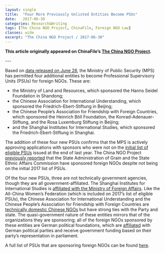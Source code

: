 ```yaml
---
layout: single
title:  "Four More Previously Unlisted Entities Become PSUs"
date:   2017-06-30
categories: Research&Writing
tags: [The China NGO Project, ChinaFile, Foreign NGO Law]
classes: wide
excerpt: "The China NGO Project / 2017-06-30"
---
```


**This article originally appeared on ChinaFile’s [The China NGO Project](http://www.chinafile.com/ngo/analysis/four-more-previously-unlisted-entities-become-psus).**



--- <br>

Based on [data released on June 28](http://www.chinafile.com/ngo/latest/ministry-of-public-security-logs-more-30-new-representative-offices-its-foreign-ngo), the Ministry of Public Security (MPS) has permitted four additional entities to become Professional Supervisory Units (PSUs) for foreign NGOs. These are:
* the Ministry of Land and Resources, which sponsored the Hanns Seidel Foundation in Shandong;
* the Chinese Association for International Understanding, which sponsored the Friedrich-Ebert-Stiftung in Beijing;
* the Chinese People’s Association for Friendship with Foreign Countries, which sponsored the Heinrich Böll Foundation, the Konrad-Adenauer-Stiftung, and the Rosa Luxemburg Stiftung in Beijing;
* and the Shanghai Institutes for International Studies, which sponsored the Friedrich-Ebert-Stiftung in Shanghai.

The addition of these four new PSUs confirms that the MPS is actively approving applications with sponsors who were not on the [initial list of eligible PSUs](http://www.chinafile.com/professional-supervisory-units-sector) issued at the end of last year. The China NGO Project [previously reported](http://www.chinafile.com/ngo/latest/ministry-of-public-security-appears-be-making-new-organs-eligible-sponsor-foreign-ngos) that the State Administration of Grain and the State Ethnic Affairs Commission have sponsored foreign NGOs despite not being on the initial 2017 list of PSUs.

Of the four new PSUs, three are not technically government agencies, though they are all government-affiliated. The Shanghai Institutes for International Studies is [affiliated with the Ministry of Foreign Affairs](https://books.google.com/books?id=GYeRdJCVQf0C&amp;pg=PA23&amp;lpg=PA23&amp;dq=shanghai+institutes+for+international+studies+ministry+of+foreign+affairs+affiliation&amp;source=bl&amp;ots=shMxT4xAaQ&amp;sig=CQ1y4HtQQ8HesFsiBn65O3LkqtU&amp;hl=en&amp;sa=X&amp;ved=0ahUKEwjX5eLq8-PUAhVJNT4KHbgdCPcQ6AEIPjAF#v=onepage&amp;q=shanghai%20institutes%20for%20international%20studies%20ministry%20of%20foreign%20affairs%20affiliation&amp;f=false). Like the All-China Women’s Federation (which is included on 2017’s list of eligible PSUs), the Chinese Association for International Understanding and the Chinese People’s Association for Friendship with Foreign Countries are [technically domestic Chinese NGOs](http://www.cnie.org.cn/english/Column.asp?ColumnId=34&amp;IsHide=0) but have strong ties with the Party and state. The quasi-government nature of these entities mirrors that of the organizations they are sponsoring; all of the foreign NGOs sponsored by these entities are German political foundations, which are [affiliated](http://www.chinafile.com/ngo/latest/german-political-foundations-may-be-able-register-ngos-china) with German political parties and receive government funding based on their party’s representation in parliament.

A full list of PSUs that are sponsoring foreign NGOs can be found [here](http://www.chinafile.com/ngo/latest/which-professional-supervisory-units-are-sponsoring-foreign-ngos).
